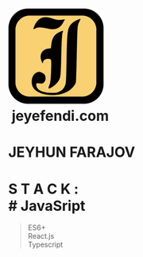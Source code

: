 # [![Logo](https://github.com/jeyefendi/jeyefendi/blob/main/public/logo192.png)](https://jeyefendi.com)<br> **jeyefendi.com**<br>
# JEYHUN FARAJOV
# S T A C K : <br># JavaSript
>ES6+<br>
>React.js<br>
>Typescript<br>

# 

